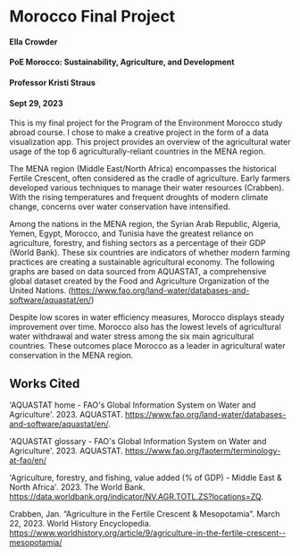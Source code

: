 # Morocco Final Project
#### Ella Crowder
#### PoE Morocco: Sustainability, Agriculture, and Development
#### Professor Kristi Straus
#### Sept 29, 2023
This is my final project for the Program of the Environment Morocco study abroad course. I chose to make a creative project in the form of a data visualization app. This project provides an overview of the agricultural water usage of the top 6 agriculturally-reliant countries in the MENA region. 

The MENA region (Middle East/North Africa) encompasses the historical Fertile Crescent, often considered as the cradle of agriculture. Early farmers developed various techniques to manage their water resources (Crabben). With the rising temperatures and frequent droughts of modern climate change, concerns over water conservation have intensified.

Among the nations in the MENA region, the Syrian Arab Republic, Algeria, Yemen, Egypt, Morocco, and Tunisia have the greatest reliance on agriculture, forestry, and fishing sectors as a percentage of their GDP (World Bank). These six countries are indicators of whether modern farming practices are creating a sustainable agricultural economy. The following graphs are based on data sourced from AQUASTAT, a comprehensive global dataset created by the Food and Agriculture Organization of the United Nations. (https://www.fao.org/land-water/databases-and-software/aquastat/en/)

Despite low scores in water efficiency measures, Morocco displays steady improvement over time. Morocco also has the lowest levels of agricultural water withdrawal and water stress among the six main agricultural countries. These outcomes place Morocco as a leader in agricultural water conservation in the MENA region.

## Works Cited
'AQUASTAT home - FAO's Global Information System on Water and Agriculture'. 2023. AQUASTAT.
https://www.fao.org/land-water/databases-and-software/aquastat/en/.

'AQUASTAT glossary - FAO's Global Information System on Water and Agriculture'. 2023. AQUASTAT.
https://www.fao.org/faoterm/terminology-at-fao/en/

'Agriculture, forestry, and fishing, value added (% of GDP) - Middle East & North Africa'. 2023. The World Bank.
https://data.worldbank.org/indicator/NV.AGR.TOTL.ZS?locations=ZQ.

Crabben, Jan. “Agriculture in the Fertile Crescent & Mesopotamia”. March 22, 2023. World History Encyclopedia. https://www.worldhistory.org/article/9/agriculture-in-the-fertile-crescent--mesopotamia/
